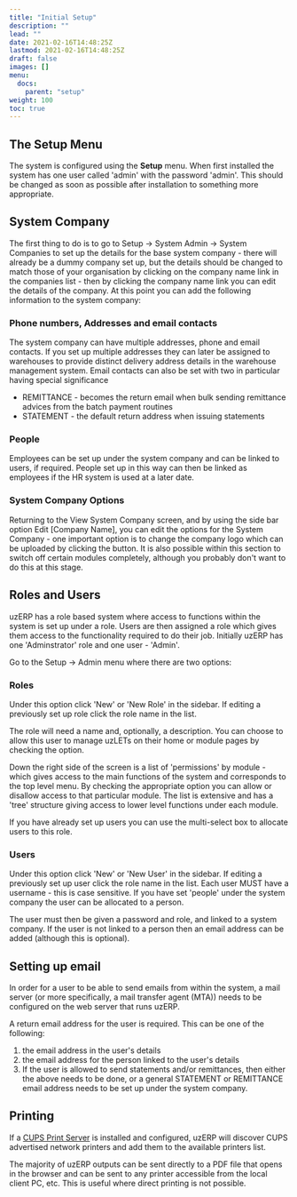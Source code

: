 ```yaml
---
title: "Initial Setup"
description: ""
lead: ""
date: 2021-02-16T14:48:25Z
lastmod: 2021-02-16T14:48:25Z
draft: false
images: []
menu: 
  docs:
    parent: "setup"
weight: 100
toc: true
---
```


## The Setup Menu

The system is configured using the **Setup** menu. When first installed the system has one user called 'admin' with the password 'admin'. This should be changed as soon as possible after installation to something more appropriate.

## System Company

The first thing to do is to go to Setup -> System Admin -> System Companies to set up the details for the base system company - there will already be a dummy company set up, but the details should be changed to match those of your organisation by clicking on the company name link in the companies list - then by clicking the company name link you can edit the details of the company. At this point you can add the following information to the system company:

### Phone numbers, Addresses and email contacts

The system company can have multiple addresses, phone and email contacts. If you set up multiple addresses they can later be assigned to warehouses to provide distinct delivery address details in the warehouse management system. Email contacts can also be set with two in particular having special significance

* REMITTANCE - becomes the return email when bulk sending remittance advices from the batch payment routines
* STATEMENT - the default return address when issuing statements

### People

Employees can be set up under the system company and can be linked to users, if required. People set up in this way can then be linked as employees if the HR system is used at a later date.

### System Company Options

Returning to the View System Company screen, and by using the side bar option Edit [Company Name], you can edit the options for the System Company - one important option is to change the company logo which can be uploaded by clicking the button. It is also possible within this section to switch off certain modules completely, although you probably don't want to do this at this stage.

## Roles and Users

uzERP has a role based system where access to functions within the system is set up under a role. Users are then assigned a role which gives them access to the functionality required to do their job. Initially uzERP has one 'Adminstrator' role and one user - 'Admin'.

Go to the Setup -> Admin menu where there are two options:

### Roles

Under this option click 'New' or 'New Role' in the sidebar. If editing a previously set up role click the role name in the list.

The role will need a name and, optionally, a description. You can choose to allow this user to manage uzLETs on their home or module pages by checking the option.

Down the right side of the screen is a list of 'permissions' by module - which gives access to the main functions of the system and corresponds to the top level menu. By checking the appropriate option you can allow or disallow access to that particular module. The list is extensive and has a 'tree' structure giving access to lower level functions under each module.

If you have already set up users you can use the multi-select box to allocate users to this role.

### Users

Under this option click 'New' or 'New User' in the sidebar. If editing a previously set up user click the role name in the list. Each user MUST have a username - this is case sensitive. If you have set 'people' under the system company the user can be allocated to a person.

The user must then be given a password and role, and linked to a system company. If the user is not linked to a person then an email address can be added (although this is optional).

## Setting up email

<span class="attention note">In order for a user to be able to send emails from within the system, a mail server (or more specifically, a mail transfer agent (MTA)) needs to be configured on the web server that runs uzERP.</span>

A return email address for the user is required. This can be one of the following:

1. the email address in the user's details
2. the email address for the person linked to the user's details
3. If the user is allowed to send statements and/or remittances, then either the above needs to be done, or a general STATEMENT or REMITTANCE email address needs to be set up under the system company.

## Printing

If a [CUPS Print Server](https://www.cups.org/doc/overview.html) is installed and configured, uzERP will discover CUPS advertised network printers and add them to the available printers list.

The majority of uzERP outputs can be sent directly to a PDF file that opens in the browser and can be sent to any printer accessible from the local client PC, etc. This is useful where direct printing is not possible.
